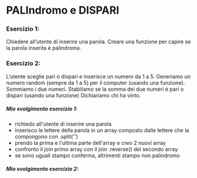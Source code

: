PALIndromo e DISPARI
===

### Esercizio 1:

Chiedere all’utente di inserire una parola.
Creare una funzione per capire se la parola inserita è palindroma.


### Esercizio 2:

L’utente sceglie pari o dispari e inserisce un numero da 1 a 5.
Generiamo un numero random (sempre da 1 a 5) per il computer (usando una funzione).
Sommiamo i due numeri.
Stabiliamo se la somma dei due numeri è pari o dispari (usando una funzione)
Dichiariamo chi ha vinto.

##### Mio svolgimento esercizio 1:

* richiedo all'utente di inserire una parola
* inserisco le lettere della parola in un array composto dalle lettere che la compongono con .split('')
* prendo la prima e l'ultima parte dell'array e creo 2 nuovi array
* confronto il join primo array con il join .reverse() del secondo array
* se sono uguali stampo conferma, altrimenti stampo non palindromo

##### Mio svolgimento esercizio 2:

